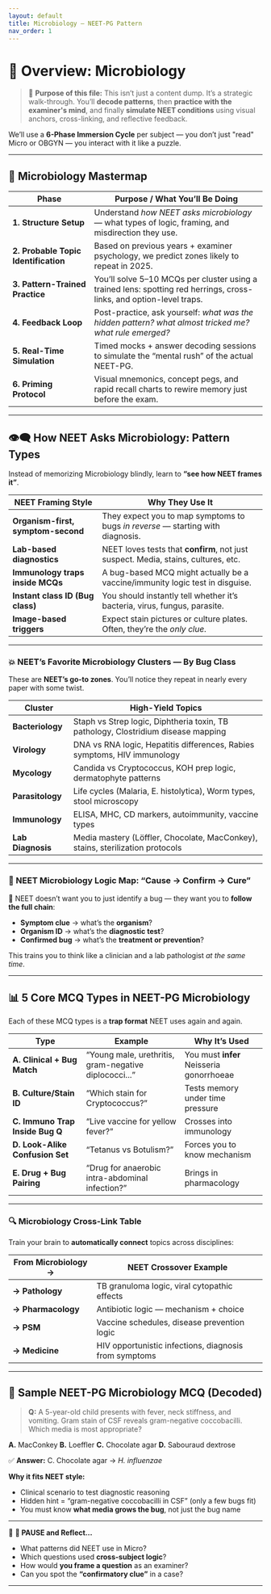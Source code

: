```yaml
---
layout: default
title: Microbiology — NEET-PG Pattern
nav_order: 1
---
```


# 🚀 Overview: Microbiology 

> 🎯 **Purpose of this file:** This isn’t just a content dump. It’s a strategic walk-through. You’ll **decode patterns**, then **practice with the examiner's mind**, and finally **simulate NEET conditions** using visual anchors, cross-linking, and reflective feedback.

We’ll use a **6-Phase Immersion Cycle** per subject — you don’t just "read" Micro or OBGYN — you interact with it like a puzzle.

---

## 🧭 Microbiology Mastermap

| **Phase**                            | **Purpose / What You’ll Be Doing**                                                                                   |
| ------------------------------------ | -------------------------------------------------------------------------------------------------------------------- |
| **1. Structure Setup**               | Understand *how NEET asks microbiology* — what types of logic, framing, and misdirection they use.                   |
| **2. Probable Topic Identification** | Based on previous years + examiner psychology, we predict zones likely to repeat in 2025.                            |
| **3. Pattern-Trained Practice**      | You’ll solve 5–10 MCQs per cluster using a trained lens: spotting red herrings, cross-links, and option-level traps. |
| **4. Feedback Loop**                 | Post-practice, ask yourself: *what was the hidden pattern? what almost tricked me? what rule emerged?*               |
| **5. Real-Time Simulation**          | Timed mocks + answer decoding sessions to simulate the “mental rush” of the actual NEET-PG.                          |
| **6. Priming Protocol**              | Visual mnemonics, concept pegs, and rapid recall charts to rewire memory just before the exam.                       |

---

## 👁️‍🗨️ How NEET Asks Microbiology: Pattern Types

Instead of memorizing Microbiology blindly, learn to **“see how NEET frames it”**.

| **NEET Framing Style**             | **Why They Use It**                                                                |
| ---------------------------------- | ---------------------------------------------------------------------------------- |
| **Organism-first, symptom-second** | They expect you to map symptoms to bugs *in reverse* — starting with diagnosis.    |
| **Lab-based diagnostics**          | NEET loves tests that **confirm**, not just suspect. Media, stains, cultures, etc. |
| **Immunology traps inside MCQs**   | A bug-based MCQ might actually be a vaccine/immunity logic test in disguise.       |
| **Instant class ID (Bug class)**   | You should instantly tell whether it’s bacteria, virus, fungus, parasite.          |
| **Image-based triggers**           | Expect stain pictures or culture plates. Often, they’re the *only clue*.           |

---

### 💥 NEET’s Favorite Microbiology Clusters — By Bug Class

These are **NEET’s go-to zones**. You’ll notice they repeat in nearly every paper with some twist.

| Cluster           | High-Yield Topics                                                                 |
| ----------------- | --------------------------------------------------------------------------------- |
| **Bacteriology**  | Staph vs Strep logic, Diphtheria toxin, TB pathology, Clostridium disease mapping |
| **Virology**      | DNA vs RNA logic, Hepatitis differences, Rabies symptoms, HIV immunology          |
| **Mycology**      | Candida vs Cryptococcus, KOH prep logic, dermatophyte patterns                    |
| **Parasitology**  | Life cycles (Malaria, E. histolytica), Worm types, stool microscopy               |
| **Immunology**    | ELISA, MHC, CD markers, autoimmunity, vaccine types                               |
| **Lab Diagnosis** | Media mastery (Löffler, Chocolate, MacConkey), stains, sterilization protocols   |

---

### 🧬 NEET Microbiology Logic Map: “Cause → Confirm → Cure”

🧠 NEET doesn’t want you to just identify a bug — they want you to **follow the full chain**:

* **Symptom clue** → what’s the **organism**?
* **Organism ID** → what’s the **diagnostic test**?
* **Confirmed bug** → what’s the **treatment or prevention**?

This trains you to think like a clinician and a lab pathologist *at the same time*.

---

## 📊 5 Core MCQ Types in NEET-PG Microbiology

Each of these MCQ types is a **trap format** NEET uses again and again.

| Type                            | Example                                               | Why It’s Used                            |
| ------------------------------- | ----------------------------------------------------- | ---------------------------------------- |
| **A. Clinical + Bug Match**     | “Young male, urethritis, gram-negative diplococci...” | You must **infer** Neisseria gonorrhoeae |
| **B. Culture/Stain ID**         | “Which stain for Cryptococcus?”                       | Tests memory under time pressure         |
| **C. Immuno Trap Inside Bug Q** | “Live vaccine for yellow fever?”                      | Crosses into immunology                  |
| **D. Look-Alike Confusion Set** | “Tetanus vs Botulism?”                                | Forces you to know mechanism             |
| **E. Drug + Bug Pairing**       | “Drug for anaerobic intra-abdominal infection?”       | Brings in pharmacology                   |

---

### 🔍 Microbiology Cross-Link Table

Train your brain to **automatically connect** topics across disciplines:

| From Microbiology → | NEET Crossover Example                                |
| ------------------- | ----------------------------------------------------- |
| **→ Pathology**     | TB granuloma logic, viral cytopathic effects          |
| **→ Pharmacology**  | Antibiotic logic — mechanism + choice                 |
| **→ PSM**           | Vaccine schedules, disease prevention logic           |
| **→ Medicine**      | HIV opportunistic infections, diagnosis from symptoms |

---

## 🧠 Sample NEET-PG Microbiology MCQ (Decoded)

> **Q:** A 5-year-old child presents with fever, neck stiffness, and vomiting. Gram stain of CSF reveals gram-negative coccobacilli. Which media is most appropriate?

**A.** MacConkey
**B.** Loeffler
**C.** Chocolate agar
**D.** Sabouraud dextrose

✅ **Answer:** C. Chocolate agar → *H. influenzae*

**Why it fits NEET style:**

* Clinical scenario to test diagnostic reasoning
* Hidden hint = “gram-negative coccobacilli in CSF” (only a few bugs fit)
* You must know **what media grows the bug**, not just the bug name

---

🔄 **🛑 PAUSE and Reflect...**

* What patterns did NEET use in Micro?
* Which questions used **cross-subject logic**?
* How would **you frame a question** as an examiner?
* Can you spot the **“confirmatory clue”** in a case?

---

